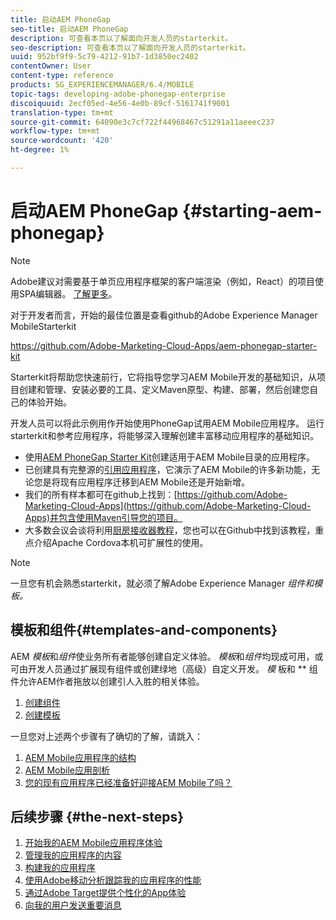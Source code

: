 ```yaml
---
title: 启动AEM PhoneGap
seo-title: 启动AEM PhoneGap
description: 可查看本页以了解面向开发人员的starterkit。
seo-description: 可查看本页以了解面向开发人员的starterkit。
uuid: 952bf9f9-5c79-4212-91b7-1d3850ec2402
contentOwner: User
content-type: reference
products: SG_EXPERIENCEMANAGER/6.4/MOBILE
topic-tags: developing-adobe-phonegap-enterprise
discoiquuid: 2ecf05ed-4e56-4e0b-89cf-5161741f9001
translation-type: tm+mt
source-git-commit: 64090e3c7cf722f44968467c51291a11aeeec237
workflow-type: tm+mt
source-wordcount: '420'
ht-degree: 1%

---
```



# 启动AEM PhoneGap {#starting-aem-phonegap}

>[!NOTE]
>
>Adobe建议对需要基于单页应用程序框架的客户端渲染（例如，React）的项目使用SPA编辑器。 [了解更多](/help/sites-developing/spa-overview.md)。

对于开发者而言，开始的最佳位置是查看github的Adobe Experience Manager MobileStarterkit

https://github.com/Adobe-Marketing-Cloud-Apps/aem-phonegap-starter-kit

Starterkit将帮助您快速前行，它将指导您学习AEM Mobile开发的基础知识，从项目创建和管理、安装必要的工具、定义Maven原型、构建、部署，然后创建您自己的体验开始。

开发人员可以将此示例用作开始使用PhoneGap试用AEM Mobile应用程序。 运行starterkit和参考应用程序，将能够深入理解创建丰富移动应用程序的基础知识。

* 使用[AEM PhoneGap Starter Kit](https://github.com/Adobe-Marketing-Cloud-Apps/aem-phonegap-starter-kit)创建适用于AEM Mobile目录的应用程序。
* 已创建具有完整源的[引用应用程序](https://github.com/Adobe-Marketing-Cloud-Apps/aem-mobile-hybrid-reference)，它演示了AEM Mobile的许多新功能，无论您是将现有应用程序迁移到AEM Mobile还是开始新增。
* 我们的所有样本都可在github上找到：[https://github.com/Adobe-Marketing-Cloud-Apps](https://github.com/Adobe-Marketing-Cloud-Apps)并包含使用Maven引导您的项目。
* 大多数会议会谈将利用[厨房接收器教程](https://github.com/blefebvre/aem-phonegap-kitchen-sink)，您也可以在Github中找到该教程，重点介绍Apache Cordova本机可扩展性的使用。

>[!NOTE]
>
>一旦您有机会熟悉starterkit，就必须了解Adobe Experience Manager *组件和模板。*

## 模板和组件{#templates-and-components}

AEM *模板*&#x200B;和&#x200B;*组件*&#x200B;使业务所有者能够创建自定义体验。 *模板*和&#x200B;*组件*&#x200B;均现成可用，或可由开发人员通过扩展现有组件或创建绿地（高级）自定义开发。 *模* 板和 ** 组件允许AEM作者拖放以创建引人入胜的相关体验。

1. [创建组件](/help/sites-developing/components.md)
1. [创建模板](/help/sites-developing/templates.md)

一旦您对上述两个步骤有了确切的了解，请跳入：

1. [AEM Mobile应用程序的结构](/help/mobile/phonegap-structure-an-app.md)
1. [AEM Mobile应用剖析](/help/mobile/phonegap-apps-arch.md)
1. [您的现有应用程序已经准备好迎接AEM Mobile了吗？](/help/mobile/phonegap-adding-content-to-imported-app.md)

## 后续步骤 {#the-next-steps}

1. [开始我的AEM Mobile应用程序体验](/help/mobile/starting-aem-phonegap-app.md)
1. [管理我的应用程序的内容](/help/mobile/phonegap-manage-app-content.md)
1. [构建我的应用程序](/help/mobile/building-app-mobile-phonegap.md)
1. [使用Adobe移动分析跟踪我的应用程序的性能](/help/mobile/phonegap-intro-to-app-analytics.md)
1. [通过Adobe Target提供个性化的App体验](/help/mobile/phonegap-aem-mobile-content-personalization.md)
1. [向我的用户发送重要消息](/help/mobile/phonegap-push-notifications.md)
